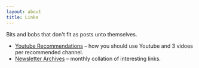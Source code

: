 ```yaml
---
layout: about
title: Links
---
```

Bits and bobs that don't fit as posts unto themselves.
* [Youtube Recommendations](/YouTube-Recommendations) – how you should use Youtube and 3 vidoes per recommended channel.
* [Newsletter Archives](/newsletters/) – monthly collation of interesting links.